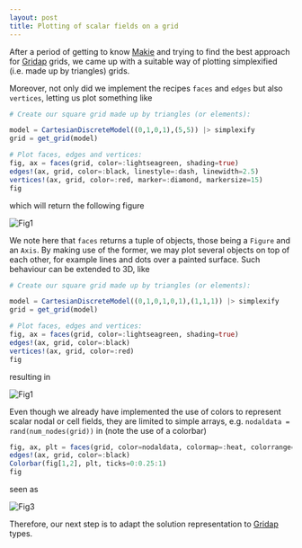 ```yaml
---
layout: post
title: Plotting of scalar fields on a grid
---
```


After a period of getting to know [Makie](https://github.com/JuliaPlots/Makie.jl) and trying to find the best approach for [Gridap](https://github.com/gridap) grids, we came up with a suitable way of plotting simplexified (i.e. made up by triangles) grids. 

Moreover, not only did we implement the recipes ```faces``` and ```edges``` but also ```vertices```, letting us plot something like
```julia
# Create our square grid made up by triangles (or elements):

model = CartesianDiscreteModel((0,1,0,1),(5,5)) |> simplexify
grid = get_grid(model)

# Plot faces, edges and vertices:
fig, ax = faces(grid, color=:lightseagreen, shading=true)
edges!(ax, grid, color=:black, linestyle=:dash, linewidth=2.5)
vertices!(ax, grid, color=:red, marker=:diamond, markersize=15)
fig
```
which will return the following figure

![Fig1](https://user-images.githubusercontent.com/64323465/127524921-31b18963-4e93-4bd6-bd1b-42d6459213a9.png)

We note here that ```faces``` returns a tuple of objects, those being a ```Figure``` and an ```Axis```. By making use of the former, we may plot several objects on top of each other, for example lines and dots over a painted surface. Such behaviour can be extended to 3D, like
```julia
# Create our square grid made up by triangles (or elements):

model = CartesianDiscreteModel((0,1,0,1,0,1),(1,1,1)) |> simplexify
grid = get_grid(model)

# Plot faces, edges and vertices:
fig, ax = faces(grid, color=:lightseagreen, shading=true)
edges!(ax, grid, color=:black)
vertices!(ax, grid, color=:red)
fig
```
resulting in

![Fig1](https://user-images.githubusercontent.com/64323465/127526100-ee42a147-5317-4bcc-8885-ee8905e8422e.png)

Even though we already have implemented the use of colors to represent scalar nodal or cell fields, they are limited to simple arrays, e.g. ```nodaldata = rand(num_nodes(grid))``` in (note the use of a colorbar)
```julia
fig, ax, plt = faces(grid, color=nodaldata, colormap=:heat, colorrange=(0,1))
edges!(ax, grid, color=:black)
Colorbar(fig[1,2], plt, ticks=0:0.25:1)
fig
```
seen as

![Fig3](https://user-images.githubusercontent.com/64323465/127527188-99ae2fb9-044f-4777-a3eb-5ea1446aca72.png)

Therefore, our next step is to adapt the solution representation to [Gridap](https://github.com/gridap) types.
